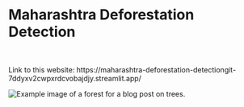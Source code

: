 <h1>Maharashtra Deforestation Detection</h1>
<br>
<p>Link to this website: https://maharashtra-deforestation-detectiongit-7ddyxv2cwpxrdcvobajdjy.streamlit.app/</p>
<img src="https://www.google.com/url?sa=i&url=https%3A%2F%2Fwww.charlottenewsvt.org%2F2019%2F10%2F17%2Fput-your-trees-in-perspective-see-the-forest-too%2F&psig=AOvVaw29ukPj9gA04NBBeDvBDFQg&ust=1756106479300000&source=images&cd=vfe&opi=89978449&ved=0CBUQjRxqFwoTCJCFxcj0oo8DFQAAAAAdAAAAABAV" alt="Example image of a forest for a blog post on trees.">

